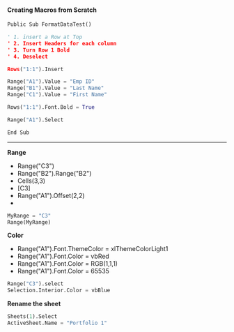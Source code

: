 #### Creating Macros from Scratch

```python
Public Sub FormatDataTest()

' 1. insert a Row at Top
' 2. Insert Headers for each column
' 3. Turn Row 1 Bold
' 4. Deselect

Rows("1:1").Insert

Range("A1").Value = "Emp ID"
Range("B1").Value = "Last Name"
Range("C1").Value = "First Name"

Rows("1:1").Font.Bold = True

Range("A1").Select

End Sub
```

---
**Range**

- Range("C3")
- Range("B2").Range("B2")
- Cells(3,3)
- [C3]
- Range("A1").Offset(2,2)
- 

  ```python
MyRange = "C3"
Range(MyRange)
  ```

**Color**

- Range("A1").Font.ThemeColor = xlThemeColorLight1
- Range("A1").Font.Color = vbRed
- Range("A1").Font.Color = RGB(1,1,1)
- Range("A1").Font.Color = 65535

```python
Range("C3").select
Selection.Interior.Color = vbBlue
```

**Rename the sheet**

```python
Sheets(1).Select
ActiveSheet.Name = "Portfolio 1"
```
